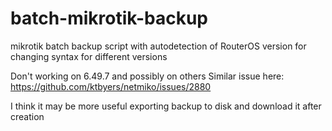 # batch-mikrotik-backup
mikrotik batch backup script with autodetection of RouterOS version for changing syntax for different versions

Don't working on 6.49.7 and possibly on others
Similar issue here:
https://github.com/ktbyers/netmiko/issues/2880

I think it may be more useful exporting backup to disk and download it after creation